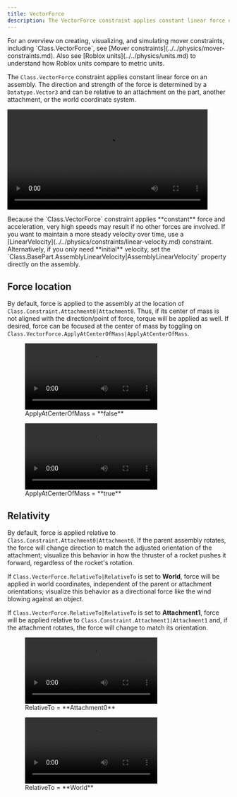 ```yaml
---
title: VectorForce
description: The VectorForce constraint applies constant linear force on an assembly.
---
```


<Alert severity="info">
For an overview on creating, visualizing, and simulating mover constraints, including `Class.VectorForce`, see [Mover constraints](../../physics/mover-constraints.md). Also see [Roblox&nbsp;units](../../physics/units.md) to understand how Roblox units compare to metric units.
</Alert>

The `Class.VectorForce` constraint applies constant linear force on an assembly. The direction and strength of the force is determined by a `Datatype.Vector3` and can be relative to an attachment on the part, another attachment, or the world coordinate system.

<video controls src="../../assets/physics/constraints/VectorForce-Demo.mp4" width="90%" alt="Demo video of VectorForce constraint"></video>

<Alert severity="warning">
Because the `Class.VectorForce` constraint applies **constant** force and acceleration, very high speeds may result if no other forces are involved. If you want to maintain a more steady velocity over time, use a [LinearVelocity](../../physics/constraints/linear-velocity.md) constraint. Alternatively, if you only need **initial** velocity, set the `Class.BasePart.AssemblyLinearVelocity|AssemblyLinearVelocity` property directly on the assembly.
</Alert>

## Force location

By default, force is applied to the assembly at the location of `Class.Constraint.Attachment0|Attachment0`. Thus, if its center of mass is not aligned with the direction/point of force, torque will be applied as well. If desired, force can be focused at the center of mass by toggling on `Class.VectorForce.ApplyAtCenterOfMass|ApplyAtCenterOfMass`.

<GridContainer numColumns="2">
  <figure>
    <video controls src="../../assets/physics/constraints/VectorForce-ApplyAtCenterOfMass-False.mp4" alt="Video showing ApplyAtCenterOfMass set to false"></video>
    <figcaption>ApplyAtCenterOfMass = **false**</figcaption>
  </figure>
  <figure>
    <video controls src="../../assets/physics/constraints/VectorForce-ApplyAtCenterOfMass-True.mp4" alt="Video showing ApplyAtCenterOfMass set to true"></video>
    <figcaption>ApplyAtCenterOfMass = **true**</figcaption>
  </figure>
</GridContainer>

## Relativity

By default, force is applied relative to `Class.Constraint.Attachment0|Attachment0`. If the parent assembly rotates, the force will change direction to match the adjusted orientation of the attachment; visualize this behavior in how the thruster of a rocket pushes it forward, regardless of the rocket's rotation.

If `Class.VectorForce.RelativeTo|RelativeTo` is set to **World**, force will be applied in world coordinates, independent of the parent or attachment orientations; visualize this behavior as a directional force like the wind blowing against an object.

If `Class.VectorForce.RelativeTo|RelativeTo` is set to **Attachment1**, force will be applied relative to `Class.Constraint.Attachment1|Attachment1` and, if the attachment rotates, the force will change to match its orientation.

<GridContainer numColumns="2">
  <figure>
    <video controls src="../../assets/physics/constraints/VectorForce-RelativeTo-Attachment0.mp4" alt="Video showing RelativeTo set to Attachment0"></video>
    <figcaption>RelativeTo = **Attachment0**</figcaption>
  </figure>
  <figure>
    <video controls src="../../assets/physics/constraints/VectorForce-RelativeTo-World.mp4" alt="Video showing RelativeTo set to World"></video>
    <figcaption>RelativeTo = **World**</figcaption>
  </figure>
</GridContainer>
